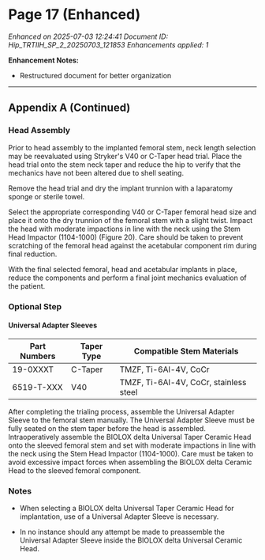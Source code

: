# Page 17 (Enhanced)

*Enhanced on 2025-07-03 12:24:41*
*Document ID: Hip_TRTIIH_SP_2_20250703_121853*
*Enhancements applied: 1*

**Enhancement Notes:**
- Restructured document for better organization

---

## Appendix A (Continued)

### Head Assembly

Prior to head assembly to the implanted femoral stem, neck length selection may be reevaluated using Stryker's V40 or C-Taper head trial. Place the head trial onto the stem neck taper and reduce the hip to verify that the mechanics have not been altered due to shell seating.

Remove the head trial and dry the implant trunnion with a laparatomy sponge or sterile towel.

Select the appropriate corresponding V40 or C-Taper femoral head size and place it onto the dry trunnion of the femoral stem with a slight twist. Impact the head with moderate impactions in line with the neck using the Stem Head Impactor (1104-1000) (Figure 20). Care should be taken to prevent scratching of the femoral head against the acetabular component rim during final reduction.

With the final selected femoral, head and acetabular implants in place, reduce the components and perform a final joint mechanics evaluation of the patient.

### Optional Step

#### Universal Adapter Sleeves

| Part Numbers | Taper Type | Compatible Stem Materials |
|--------------|------------|---------------------------|
| 19-0XXXT     | C-Taper    | TMZF, Ti-6Al-4V, CoCr    |
| 6519-T-XXX   | V40        | TMZF, Ti-6Al-4V, CoCr, stainless steel |

After completing the trialing process, assemble the Universal Adapter Sleeve to the femoral stem manually. The Universal Adapter Sleeve must be fully seated on the stem taper before the head is assembled. Intraoperatively assemble the BIOLOX delta Universal Taper Ceramic Head onto the sleeved femoral stem and set with moderate impactions in line with the neck using the Stem Head Impactor (1104-1000). Care must be taken to avoid excessive impact forces when assembling the BIOLOX delta Ceramic Head to the sleeved femoral component.

### Notes

- When selecting a BIOLOX delta Universal Taper Ceramic Head for implantation, use of a Universal Adapter Sleeve is necessary.

- In no instance should any attempt be made to preassemble the Universal Adapter Sleeve inside the BIOLOX delta Universal Ceramic Head.
